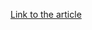 [Link to the article](https://trendmicro.com/en_us/research/21/a/earth-wendigo-injects-javascript-backdoor-to-service-worker-for-.html)

